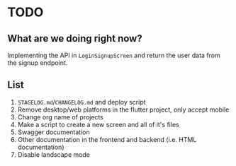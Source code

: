 # TODO

## What are we doing right now?

Implementing the API in `LoginSignupScreen` and return the user data from the signup endpoint.

## List

1. `STAGELOG.md`/`CHANGELOG.md` and deploy script
1. Remove desktop/web platforms in the flutter project, only accept mobile
1. Change org name of projects
1. Make a script to create a new screen and all of it's files
1. Swagger documentation
1. Other documentation in the frontend and backend (i.e. HTML documentation)
1. Disable landscape mode
